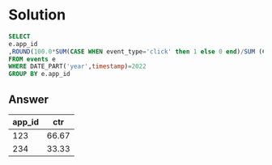 # Solution
```sql
SELECT
e.app_id
,ROUND(100.0*SUM(CASE WHEN event_type='click' then 1 else 0 end)/SUM (CASE WHEN event_type='impression' then 1 else 0 end),2) ctr
FROM events e
WHERE DATE_PART('year',timestamp)=2022
GROUP BY e.app_id
```
## Answer
|app_id	|ctr|
|-----|-----|
|123	|66.67|
|234	|33.33|
